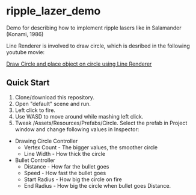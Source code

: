 # ripple_lazer_demo
Demo for describing how to implement ripple lasers like in Salamander (Konami, 1986)

Line Renderer is involved to draw circle, which is desribed in the following youtube movie:

[Draw Circle and place object on circle using Line Renderer](https://www.youtube.com/watch?v=BoDwchoM9Ic)

## Quick Start
1. Clone/download this repository.
1. Open "default" scene and run.
1. Left click to fire.
1. Use WASD to move around while mashing left click.
1. Tweak /Assets/Resources/Prefabs/Circle.  Select the prefab in Project window and change following values in Inspector:
  - Drawing Circle Controller
    - Vertex Count - The bigger values, the smoother circle
    - Line Width - How thick the circle
  - Bullet Controller
    - Distance - How far the bullet goes
    - Speed - How fast the bullet goes
    - Start Radius - How big the circle on fire
    - End Radius - How big the circle when bullet goes Distance.
